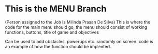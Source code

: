 # This is the MENU Branch
(Person assigned to the Job is Milinda Prasan De Silva)
This is where the code for the main menu should go, the menu should
consist of working functions, buttons, title of game and objectives


Can be used to add obstacles, powerups etc. randomly on screen.
code is an example of how the function should be implented.
